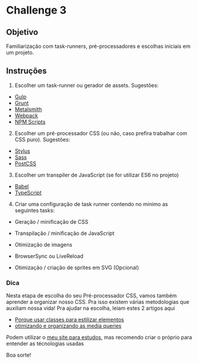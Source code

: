 
# Challenge 3

## Objetivo

Familiarização com task-runners, pré-processadores e escolhas iniciais em um projeto. 

## Instruções

1. Escolher um task-runner ou gerador de assets. Sugestões:
- [Gulp](https://gulpjs.com/)
- [Grunt](https://gruntjs.com/)
- [Metalsmith](http://www.metalsmith.io/)
- [Webpack](https://webpack.js.org/)
- [NPM Scripts](https://docs.npmjs.com/misc/scripts)

2. Escolher um pré-processador CSS (ou não, caso prefira trabalhar com CSS puro). Sugestões:
- [Stylus](http://stylus-lang.com/)
- [Sass](http://sass-lang.com/)
- [PostCSS](http://postcss.org/)

3. Escolher um transpiler de JavaScript (se for utilizar ES6 no projeto)
- [Babel](https://babeljs.io/)
- [TypeScript](https://www.typescriptlang.org/)

4. Criar uma configuração de task runner contendo no minimo as seguintes tasks:
- Geração / minificação de CSS
- Transpilação / minificação de JavaScript
- Otimização de imagens
- BrowserSync ou LiveReload

- Otimização / criação de sprites em SVG (Opcional)

### Dica
Nesta etapa de escolha do seu Pré-processador CSS, vamos também aprender a organizar nosso CSS. Pra isso existem várias metodologias que auxiliam nossa vida!
Pra ajudar na escolha, leiam estes 2 artigos aqui

- [Porque usar classes para estilizar elementos](https://www.felipefialho.com/blog/2016/porque-usar-classes-para-estilizar-elementos)
- [otimizando e organizando as media queries](https://www.felipefialho.com/blog/2015/otimizando-e-organizando-as-media-queries)

Podem utilizar o [meu site para estudos](https://github.com/LFeh/lfeh.github.io), mas recomendo criar o próprio para entender as técnologias usadas

Boa sorte!
